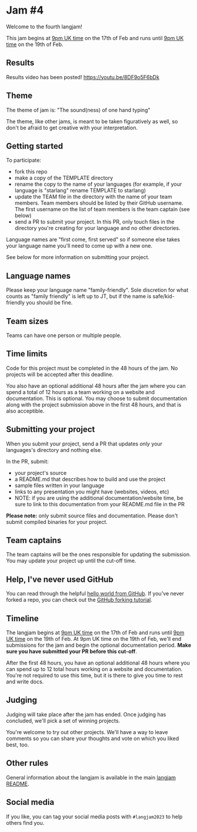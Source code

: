 # Jam #4

Welcome to the fourth langjam!

This jam begins at [9pm UK time](https://everytimezone.com/?t=63eec380,4ec) on the 17th of Feb and runs until [9pm UK time](https://everytimezone.com/?t=63f01500,a8c) on the 19th of Feb.

## Results

Results video has been posted! https://youtu.be/8DF9o5F6bDk

## Theme

The theme of jam is: "The sound(ness) of one hand typing"

The theme, like other jams, is meant to be taken figuratively as well, so don't be afraid to get creative with your interpretation.

## Getting started

To participate:
* fork this repo
* make a copy of the TEMPLATE directory
* rename the copy to the name of your languages (for example, if your language is "starlang" rename TEMPLATE to starlang)
* update the TEAM file in the directory with the name of your team members. Team members should be listed by their GitHub username. The first username on the list of team members is the team captain (see below)
* send a PR to submit your project. In this PR, only touch files in the directory you're creating for your language and no other directories.

Language names are "first come, first served" so if someone else takes your language name you'll need to come up with a new one.

See below for more information on submitting your project.

## Language names

Please keep your language name "family-friendly". Sole discretion for what counts as "family friendly" is left up to JT, but if the name is safe/kid-friendly you should be fine.

## Team sizes

Teams can have one person or multiple people.

## Time limits

Code for this project must be completed in the 48 hours of the jam. No projects will be accepted after this deadline.

You also have an optional additional 48 hours after the jam where you can spend a total of 12 hours as a team working on a website and documentation. This is optional. You may choose to submit documentation along with the project submission above in the first 48 hours, and that is also acceptible.

## Submitting your project

When you submit your project, send a PR that updates *only* your languages's directory and nothing else. 

In the PR, submit:
* your project's source
* a README.md that describes how to build and use the project
* sample files written in your language
* links to any presentation you might have (websites, videos, etc)
* NOTE: if you are using the additional documentation/website time, be sure to link to this documentation from your README.md file in the PR

**Please note:** only submit source files and documentation. Please don't submit compiled binaries for your project.

## Team captains

The team captains will be the ones responsible for updating the submission. You may update your project up until the cut-off time.

## Help, I've never used GitHub

You can read through the helpful [hello world from GitHub](https://guides.github.com/activities/hello-world/). If you've never forked a repo, you can check out the [GitHub forking tutorial](https://docs.github.com/en/get-started/quickstart/fork-a-repo).

## Timeline

The langjam begins at [9pm UK time](https://everytimezone.com/?t=63eec380,4ec) on the 17th of Feb and runs until [9pm UK time](https://everytimezone.com/?t=63f01500,a8c) on the 19th of Feb. At 9pm UK time on the 19th of Feb, we'll end submissions for the jam and begin the optional documentation period. **Make sure you have submitted your PR before this cut-off**.

After the first 48 hours, you have an optional additional 48 hours where you can spend up to 12 total hours working on a website and documentation. You're not required to use this time, but it is there to give you time to rest and write docs.

## Judging

Judging will take place after the jam has ended. Once judging has concluded, we'll pick a set of winning projects.

You're welcome to try out other projects. We'll have a way to leave comments so you can share your thoughts and vote on which you liked best, too.

## Other rules

General information about the langjam is available in the main [langjam README](https://github.com/langjam/langjam/blob/main/README.md).

## Social media

If you like, you can tag your social media posts with `#langjam2023` to help others find you.
